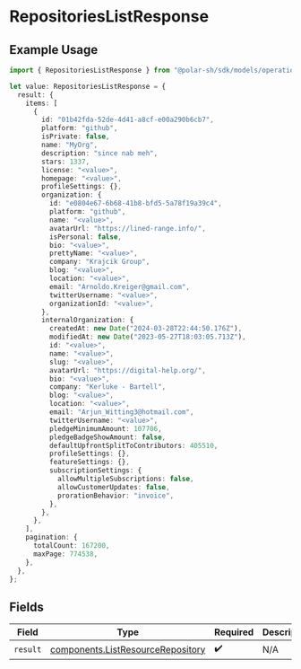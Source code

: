 # RepositoriesListResponse

## Example Usage

```typescript
import { RepositoriesListResponse } from "@polar-sh/sdk/models/operations/repositorieslist.js";

let value: RepositoriesListResponse = {
  result: {
    items: [
      {
        id: "01b42fda-52de-4d41-a8cf-e00a290b6cb7",
        platform: "github",
        isPrivate: false,
        name: "MyOrg",
        description: "since nab meh",
        stars: 1337,
        license: "<value>",
        homepage: "<value>",
        profileSettings: {},
        organization: {
          id: "e0804e67-6b68-41b8-bfd5-5a78f19a39c4",
          platform: "github",
          name: "<value>",
          avatarUrl: "https://lined-range.info/",
          isPersonal: false,
          bio: "<value>",
          prettyName: "<value>",
          company: "Krajcik Group",
          blog: "<value>",
          location: "<value>",
          email: "Arnoldo.Kreiger@gmail.com",
          twitterUsername: "<value>",
          organizationId: "<value>",
        },
        internalOrganization: {
          createdAt: new Date("2024-03-28T22:44:50.176Z"),
          modifiedAt: new Date("2023-05-27T18:03:05.713Z"),
          id: "<value>",
          name: "<value>",
          slug: "<value>",
          avatarUrl: "https://digital-help.org/",
          bio: "<value>",
          company: "Kerluke - Bartell",
          blog: "<value>",
          location: "<value>",
          email: "Arjun_Witting3@hotmail.com",
          twitterUsername: "<value>",
          pledgeMinimumAmount: 107706,
          pledgeBadgeShowAmount: false,
          defaultUpfrontSplitToContributors: 405510,
          profileSettings: {},
          featureSettings: {},
          subscriptionSettings: {
            allowMultipleSubscriptions: false,
            allowCustomerUpdates: false,
            prorationBehavior: "invoice",
          },
        },
      },
    ],
    pagination: {
      totalCount: 167200,
      maxPage: 774538,
    },
  },
};
```

## Fields

| Field                                                                                  | Type                                                                                   | Required                                                                               | Description                                                                            |
| -------------------------------------------------------------------------------------- | -------------------------------------------------------------------------------------- | -------------------------------------------------------------------------------------- | -------------------------------------------------------------------------------------- |
| `result`                                                                               | [components.ListResourceRepository](../../models/components/listresourcerepository.md) | :heavy_check_mark:                                                                     | N/A                                                                                    |